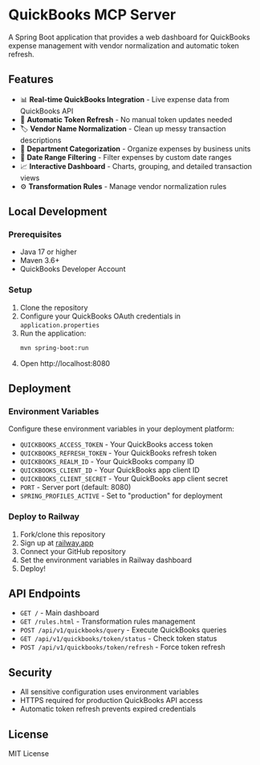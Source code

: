 # QuickBooks MCP Server

A Spring Boot application that provides a web dashboard for QuickBooks expense management with vendor normalization and automatic token refresh.

## Features

- 📊 **Real-time QuickBooks Integration** - Live expense data from QuickBooks API
- 🔄 **Automatic Token Refresh** - No manual token updates needed
- 🏷️ **Vendor Name Normalization** - Clean up messy transaction descriptions
- 🏢 **Department Categorization** - Organize expenses by business units
- 📅 **Date Range Filtering** - Filter expenses by custom date ranges
- 📈 **Interactive Dashboard** - Charts, grouping, and detailed transaction views
- ⚙️ **Transformation Rules** - Manage vendor normalization rules

## Local Development

### Prerequisites
- Java 17 or higher
- Maven 3.6+
- QuickBooks Developer Account

### Setup
1. Clone the repository
2. Configure your QuickBooks OAuth credentials in `application.properties`
3. Run the application:
   ```bash
   mvn spring-boot:run
   ```
4. Open http://localhost:8080

## Deployment

### Environment Variables
Configure these environment variables in your deployment platform:

- `QUICKBOOKS_ACCESS_TOKEN` - Your QuickBooks access token
- `QUICKBOOKS_REFRESH_TOKEN` - Your QuickBooks refresh token  
- `QUICKBOOKS_REALM_ID` - Your QuickBooks company ID
- `QUICKBOOKS_CLIENT_ID` - Your QuickBooks app client ID
- `QUICKBOOKS_CLIENT_SECRET` - Your QuickBooks app client secret
- `PORT` - Server port (default: 8080)
- `SPRING_PROFILES_ACTIVE` - Set to "production" for deployment

### Deploy to Railway
1. Fork/clone this repository
2. Sign up at [railway.app](https://railway.app)
3. Connect your GitHub repository
4. Set the environment variables in Railway dashboard
5. Deploy!

## API Endpoints

- `GET /` - Main dashboard
- `GET /rules.html` - Transformation rules management
- `POST /api/v1/quickbooks/query` - Execute QuickBooks queries
- `GET /api/v1/quickbooks/token/status` - Check token status
- `POST /api/v1/quickbooks/token/refresh` - Force token refresh

## Security

- All sensitive configuration uses environment variables
- HTTPS required for production QuickBooks API access
- Automatic token refresh prevents expired credentials

## License

MIT License 